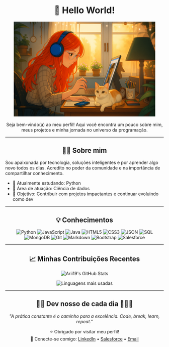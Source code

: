 <div align="center">

# 👋 Hello World!

<img src="me.png" alt="Minha foto" width="450"/>

Seja bem-vindo(a) ao meu perfil! Aqui você encontra um pouco sobre mim, meus projetos e minha jornada no universo da programação.

</div>

---

<div align="center">

## 👩‍💻 Sobre mim

</div>

Sou apaixonada por tecnologia, soluções inteligentes e por aprender algo novo todos os dias. Acredito no poder da comunidade e na importância de compartilhar conhecimento.

- 🌱 Atualmente estudando: Python  
- 📸 Área de atuação: Ciência de dados  
- 🎯 Objetivo: Contribuir com projetos impactantes e continuar evoluindo como dev

---

<div align="center">

## 💡 Conhecimentos

![Python](https://img.shields.io/badge/Python-3776AB?style=for-the-badge&logo=python&logoColor=white)
![JavaScript](https://img.shields.io/badge/JavaScript-F7DF1E?style=for-the-badge&logo=javascript&logoColor=black)
![Java](https://img.shields.io/badge/Java-ED8B00?style=for-the-badge&logo=java&logoColor=white)
![HTML5](https://img.shields.io/badge/HTML5-E34F26?style=for-the-badge&logo=html5&logoColor=white)
![CSS3](https://img.shields.io/badge/CSS3-1572B6?style=for-the-badge&logo=css3&logoColor=white)
![JSON](https://img.shields.io/badge/JSON-333333?style=for-the-badge&logo=json&logoColor=white)
![SQL](https://img.shields.io/badge/SQL-FF0000?style=for-the-badge&logo=sqlite&logoColor=white)
![MongoDB](https://img.shields.io/badge/MongoDB-4EA94B?style=for-the-badge&logo=mongodb&logoColor=white)
![Git](https://img.shields.io/badge/Git-F05032?style=for-the-badge&logo=git&logoColor=white)
![Markdown](https://img.shields.io/badge/Markdown-000000?style=for-the-badge&logo=markdown&logoColor=white)
![Bootstrap](https://img.shields.io/badge/Bootstrap-7952B3?style=for-the-badge&logo=bootstrap&logoColor=white)
![Salesforce](https://img.shields.io/badge/Salesforce-00A1E0?style=for-the-badge&logo=salesforce&logoColor=white)

</div>

---

<div align="center"> 

## 📈 Minhas Contribuições Recentes

</div>

<div align="center">

![Arii19's GitHub Stats](https://github-readme-stats.vercel.app/api?username=Arii19&show_icons=true&theme=radical)

![Linguagens mais usadas](https://github-readme-stats.vercel.app/api/top-langs/?username=Arii19&layout=compact&theme=radical)

</div>

---

<div align="center"> 

## 👩‍💻 Dev nosso de cada dia 👩🏻‍💻

_"A prática constante é o caminho para a excelência. Code, break, learn, repeat."_

</div>

<div align="center"> 

⭐ Obrigado por visitar meu perfil!  
🔗 Conecte-se comigo: [LinkedIn](https://www.linkedin.com/in/ariane-rodrigues-2946851aa/) • [Salesforce](https://www.salesforce.com/trailblazer/aduarte40) • [Email](mailto:ariane19duarte@gmail.com)

</div>
